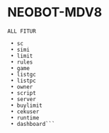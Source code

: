 # NEOBOT-MDV8

```ALL FITUR```
``` • id
 • sc
 • simi
 • limit
 • rules
 • game
 • listgc
 • listpc
 • owner
 • script
 • server
 • buylimit
 • cekuser
 • runtime
 • dashboard```
